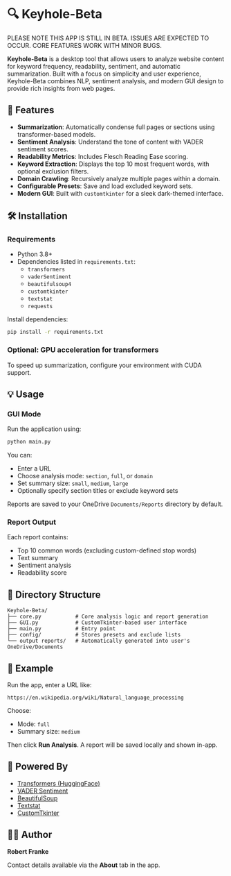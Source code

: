 # 🔍 Keyhole-Beta
PLEASE NOTE THIS APP IS STILL IN BETA. ISSUES ARE EXPECTED TO OCCUR. CORE FEATURES WORK WITH MINOR BUGS. 

**Keyhole-Beta** is a desktop tool that allows users to analyze website content for keyword frequency, readability, sentiment, and automatic summarization. Built with a focus on simplicity and user experience, Keyhole-Beta combines NLP, sentiment analysis, and modern GUI design to provide rich insights from web pages.

## 🚀 Features

- **Summarization**: Automatically condense full pages or sections using transformer-based models.
- **Sentiment Analysis**: Understand the tone of content with VADER sentiment scores.
- **Readability Metrics**: Includes Flesch Reading Ease scoring.
- **Keyword Extraction**: Displays the top 10 most frequent words, with optional exclusion filters.
- **Domain Crawling**: Recursively analyze multiple pages within a domain.
- **Configurable Presets**: Save and load excluded keyword sets.
- **Modern GUI**: Built with `customtkinter` for a sleek dark-themed interface.

## 🛠️ Installation

### Requirements

- Python 3.8+
- Dependencies listed in `requirements.txt`:
  - `transformers`
  - `vaderSentiment`
  - `beautifulsoup4`
  - `customtkinter`
  - `textstat`
  - `requests`

Install dependencies:

```bash
pip install -r requirements.txt
```

### Optional: GPU acceleration for transformers
To speed up summarization, configure your environment with CUDA support.

## 💡 Usage

### GUI Mode

Run the application using:

```bash
python main.py
```

You can:

- Enter a URL
- Choose analysis mode: `section`, `full`, or `domain`
- Set summary size: `small`, `medium`, `large`
- Optionally specify section titles or exclude keyword sets

Reports are saved to your OneDrive `Documents/Reports` directory by default.

### Report Output

Each report contains:
- Top 10 common words (excluding custom-defined stop words)
- Text summary
- Sentiment analysis
- Readability score

## 📁 Directory Structure

```
Keyhole-Beta/
├── core.py           # Core analysis logic and report generation
├── GUI.py            # CustomTkinter-based user interface
├── main.py           # Entry point
├── config/           # Stores presets and exclude lists
└── output reports/   # Automatically generated into user's OneDrive/Documents
```

## 📓 Example

Run the app, enter a URL like:

```
https://en.wikipedia.org/wiki/Natural_language_processing
```

Choose:
- Mode: `full`
- Summary size: `medium`

Then click **Run Analysis**. A report will be saved locally and shown in-app.

## 🧠 Powered By

- [Transformers (HuggingFace)](https://huggingface.co/transformers/)
- [VADER Sentiment](https://github.com/cjhutto/vaderSentiment)
- [BeautifulSoup](https://www.crummy.com/software/BeautifulSoup/)
- [Textstat](https://github.com/shivam5992/textstat)
- [CustomTkinter](https://github.com/TomSchimansky/CustomTkinter)

## 👨‍💻 Author

**Robert Franke**

Contact details available via the **About** tab in the app.

